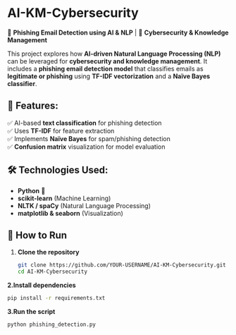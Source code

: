 # AI-KM-Cybersecurity
🚀 **Phishing Email Detection using AI & NLP** | 🔐 **Cybersecurity & Knowledge Management**

This project explores how **AI-driven Natural Language Processing (NLP)** can be leveraged for **cybersecurity and knowledge management**. It includes a **phishing email detection model** that classifies emails as **legitimate or phishing** using **TF-IDF vectorization** and a **Naïve Bayes classifier**.

## 📂 Features:
✅ AI-based **text classification** for phishing detection  
✅ Uses **TF-IDF** for feature extraction  
✅ Implements **Naïve Bayes** for spam/phishing detection  
✅ **Confusion matrix** visualization for model evaluation  

## 🛠 Technologies Used:
- **Python** 🐍
- **scikit-learn** (Machine Learning)  
- **NLTK / spaCy** (Natural Language Processing)  
- **matplotlib & seaborn** (Visualization)  

## 🔧 How to Run
1. **Clone the repository**  
   ```bash
   git clone https://github.com/YOUR-USERNAME/AI-KM-Cybersecurity.git
   cd AI-KM-Cybersecurity

**2.Install dependencies**
```bash
pip install -r requirements.txt
```
**3.Run the script**
```bash
python phishing_detection.py

